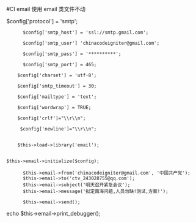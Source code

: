 #CI  email 使用
email 类文件不动



   $config['protocol'] = 'smtp';
   
          $config['smtp_host'] = 'ssl://smtp.gmail.com';
          
          $config['smtp_user'] 'chinacodeigniter@gmail.com';
          
          $config['smtp_pass'] = '**********';
          
          $config['smtp_port'] = 465;
          
        $config['charset'] = 'utf-8';
        
        $config['smtp_timeout'] = 30;
        
        $config['mailtype'] = 'text';
        
        $config['wordwrap'] = TRUE;
        
        $config['crlf']="\\r\\n";  
        
         $config['newline']="\\r\\n";
         
         
        $this->load->library('email');
        

    $this->email->initialize($config);
          
          $this->email->from('chinacodeigniter@gmail.com', '中国共产党');
          $this->email->to('ctv_243028755@qq.com');
          $this->email->subject('明天召开紧急会议');
          $this->email->message('拟定南海问题,人员勿缺!测试,方案!');
          
          $this->email->send();

echo $this->email->print_debugger();
